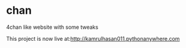 # chan
4chan like website with some tweaks

This project is now live at:http://kamrulhasan011.pythonanywhere.com
